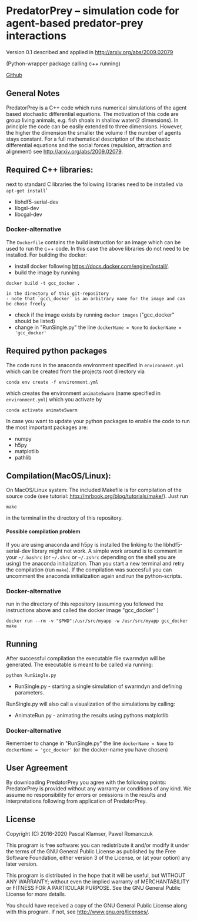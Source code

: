 # PredatorPrey – simulation code for agent-based predator-prey interactions
Version 0.1 described and applied in <http://arxiv.org/abs/2009.02079>


(Python-wrapper package calling c++ running)

[Github](https://github.com/PaPeK/predatorPrey)

## General Notes

PredatorPrey is a C++ code which runs numerical simulations of the agent based stochastic differential equations.
The motivation of this code are group living animals, e.g. fish shoals in shallow water(2 dimensions).
In principle the code can be easily extended to three dimensions. However, the higher the dimension the smaller the volume if the number of agents stays constant.
For a full mathematical description of the stochastic differential equations and the social forces (repulsion, attraction and alignment) see <http://arxiv.org/abs/2009.02079>. 

## Required C++ libraries:

next to standard C libraries the following libraries need to be installed via ``apt-get install``'

- libhdf5-serial-dev
- libgsl-dev
- libcgal-dev

### Docker-alternative

The ```Dockerfile``` contains the build instruction for an image
which can be used to run the c++ code. In this case the above libraries do not need to be installed.
For building the docker:

- install docker following https://docs.docker.com/engine/install/.
- build the image by running 
```
docker build -t gcc_docker .
```
    in the directory of this git-repository
    - note that `gcc\_docker` is an arbitrary name for the image and can be chose freely
- check if the image exists by running `docker images` ("gcc_docker" should be listed)
- change in "RunSingle.py" the line `dockerName = None` to `dockerName = 'gcc_docker'`

## Required python packages

The code runs in the anaconda environment specified in `environment.yml` which can be created from the projects root directory via
```shell
conda env create -f environment.yml
```
which creates the environment `animateSwarm` (name specified in `environment.yml`) which you activate by
```shell
conda activate animateSwarm
```
In case you want to update your python packages to enable the code to run the most important packages are:

- numpy
- h5py
- matplotlib
- pathlib

## Compilation(MacOS/Linux):

On MacOS/Linux system:
The included Makefile is for compilation of the source code (see tutorial: http://mrbook.org/blog/tutorials/make/). Just run 

```
make
``` 

in the terminal in the directory of this repository.

#### Possible compilation problem

If you are using anaconda and h5py is installed the linking to the libhdf5-serial-dev library might not work.
A simple work around is to comment in your `~/.bashrc` (or `~/.shrc` or `~/.zshrc` depending on the shell you are using) the anaconda initialization.
Than you start a new terminal and retry the compilation (run `make`).
If the compilation was succesfull you can uncomment the anaconda initialization again and run the python-scripts.

### Docker-alternative

run in the directory of this repository (assuming you followed the instructions above and called the docker image "gcc_docker" )

```
docker run --rm -v "$PWD":/usr/src/myapp -w /usr/src/myapp gcc_docker make
```

## Running

After successful compilation the executable file swarmdyn will be generated.
The executable is meant to be called via running:

```
python RunSingle.py
```


- RunSingle.py - starting a single simulation of swarmdyn and defining parameters.

RunSingle.py will also call a visualization of the simulations by calling:

- AnimateRun.py - animating the results using pythons matplotlib

### Docker-alternative

Remember to change in "RunSingle.py" the line `dockerName = None` to `dockerName = 'gcc_docker'` (or the docker-name you have chosen)

## User Agreement

By downloading PredatorPrey you agree with the following points: PredatorPrey is provided without any warranty or conditions of any kind. We assume no responsibility for errors or omissions in the results and interpretations following from application of PredatorPrey.

## License

Copyright (C) 2016-2020 Pascal Klamser, Pawel Romanczuk

This program is free software: you can redistribute it and/or modify
it under the terms of the GNU General Public License as published by
the Free Software Foundation, either version 3 of the License, or
(at your option) any later version.

This program is distributed in the hope that it will be useful,
but WITHOUT ANY WARRANTY; without even the implied warranty of
MERCHANTABILITY or FITNESS FOR A PARTICULAR PURPOSE.  See the
GNU General Public License for more details.

You should have received a copy of the GNU General Public License
along with this program.  If not, see <http://www.gnu.org/licenses/>.
